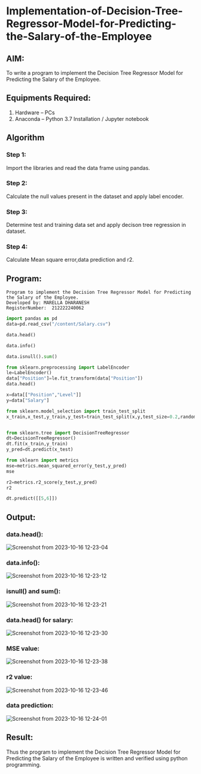 # Implementation-of-Decision-Tree-Regressor-Model-for-Predicting-the-Salary-of-the-Employee

## AIM:
To write a program to implement the Decision Tree Regressor Model for Predicting the Salary of the Employee.

## Equipments Required:
1. Hardware – PCs
2. Anaconda – Python 3.7 Installation / Jupyter notebook

## Algorithm

### Step 1:
Import the libraries and read the data frame using pandas.

### Step 2:
Calculate the null values present in the dataset and apply label encoder.

### Step 3:
Determine test and training data set and apply decison tree regression in dataset.

### Step 4:
Calculate Mean square error,data prediction and r2.

## Program:
```
Program to implement the Decision Tree Regressor Model for Predicting the Salary of the Employee.
Developed by: MARELLA DHARANESH
RegisterNumber:  212222240062
```
```python
import pandas as pd
data=pd.read_csv("/content/Salary.csv")

data.head()

data.info()

data.isnull().sum()

from sklearn.preprocessing import LabelEncoder
le=LabelEncoder()
data["Position"]=le.fit_transform(data["Position"])
data.head()

x=data[["Position","Level"]]
y=data["Salary"]

from sklearn.model_selection import train_test_split
x_train,x_test,y_train,y_test=train_test_split(x,y,test_size=0.2,random_state=2)


from sklearn.tree import DecisionTreeRegressor
dt=DecisionTreeRegressor()
dt.fit(x_train,y_train)
y_pred=dt.predict(x_test)

from sklearn import metrics
mse=metrics.mean_squared_error(y_test,y_pred)
mse

r2=metrics.r2_score(y_test,y_pred)
r2

dt.predict([[5,6]])
```
## Output:
### data.head():
![Screenshot from 2023-10-16 12-23-04](https://github.com/Gchethankumar/Implementation-of-Decision-Tree-Regressor-Model-for-Predicting-the-Salary-of-the-Employee/assets/118348224/ec3b5028-b047-4c7b-a3f4-0a4eedecf3e5)


### data.info():
![Screenshot from 2023-10-16 12-23-12](https://github.com/Gchethankumar/Implementation-of-Decision-Tree-Regressor-Model-for-Predicting-the-Salary-of-the-Employee/assets/118348224/98a0431a-7c1b-4fe9-9e05-8b944c979514)


### isnull() and sum():
![Screenshot from 2023-10-16 12-23-21](https://github.com/Gchethankumar/Implementation-of-Decision-Tree-Regressor-Model-for-Predicting-the-Salary-of-the-Employee/assets/118348224/d12803bb-a0af-4017-8254-a6d469be0a87)


### data.head() for salary:
![Screenshot from 2023-10-16 12-23-30](https://github.com/Gchethankumar/Implementation-of-Decision-Tree-Regressor-Model-for-Predicting-the-Salary-of-the-Employee/assets/118348224/c797a80f-254e-4965-b50c-fda09c1a3016)


### MSE value:
![Screenshot from 2023-10-16 12-23-38](https://github.com/Gchethankumar/Implementation-of-Decision-Tree-Regressor-Model-for-Predicting-the-Salary-of-the-Employee/assets/118348224/43ffc290-5c45-4a39-a5d4-33f594a08fe7)


### r2 value:
![Screenshot from 2023-10-16 12-23-46](https://github.com/Gchethankumar/Implementation-of-Decision-Tree-Regressor-Model-for-Predicting-the-Salary-of-the-Employee/assets/118348224/84424043-dff1-4cd6-8f9e-09f28ed45b4e)


### data prediction:
![Screenshot from 2023-10-16 12-24-01](https://github.com/Gchethankumar/Implementation-of-Decision-Tree-Regressor-Model-for-Predicting-the-Salary-of-the-Employee/assets/118348224/12b4dedb-40c6-4e17-b0b2-8a6de7aef90c)


## Result:
Thus the program to implement the Decision Tree Regressor Model for Predicting the Salary of the Employee is written and verified using python programming.

